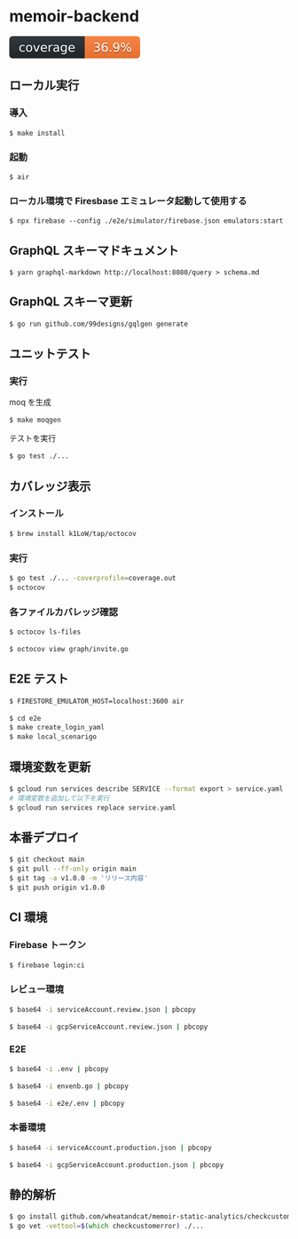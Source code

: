 # memoir-backend

![coverage](docs/coverage.svg)

## ローカル実行

### 導入

```
$ make install
```

### 起動

```
$ air
```

### ローカル環境で Firesbase エミュレータ起動して使用する

```
$ npx firebase --config ./e2e/simulator/firebase.json emulators:start
```

## GraphQL スキーマドキュメント

```
$ yarn graphql-markdown http://localhost:8080/query > schema.md
```

## GraphQL スキーマ更新

```zsh
$ go run github.com/99designs/gqlgen generate
```

## ユニットテスト

### 実行

moq を生成

```zsh
$ make moqgen
```

テストを実行

```zsh
$ go test ./...
```

## カバレッジ表示

### インストール

```zsh
$ brew install k1LoW/tap/octocov
```

### 実行

```zsh
$ go test ./... -coverprofile=coverage.out
$ octocov
```

### 各ファイルカバレッジ確認

```zsh
$ octocov ls-files
```

```zsh
$ octocov view graph/invite.go
```

## E2E テスト

```zsh
$ FIRESTORE_EMULATOR_HOST=localhost:3600 air
```

```zsh
$ cd e2e
$ make create_login_yaml
$ make local_scenarigo
```

## 環境変数を更新

```zsh
$ gcloud run services describe SERVICE --format export > service.yaml
# 環境変数を追加して以下を実行
$ gcloud run services replace service.yaml
```

## 本番デプロイ

```zsh
$ git checkout main
$ git pull --ff-only origin main
$ git tag -a v1.0.0 -m 'リリース内容'
$ git push origin v1.0.0
```

## CI 環境

### Firebase トークン

```zsh
$ firebase login:ci
```

### レビュー環境

```zsh
$ base64 -i serviceAccount.review.json | pbcopy
```

```zsh
$ base64 -i gcpServiceAccount.review.json | pbcopy
```

### E2E

```zsh
$ base64 -i .env | pbcopy
```

```zsh
$ base64 -i envenb.go | pbcopy
```

```zsh
$ base64 -i e2e/.env | pbcopy
```

### 本番環境

```zsh
$ base64 -i serviceAccount.production.json | pbcopy
```

```zsh
$ base64 -i gcpServiceAccount.production.json | pbcopy
```

## 静的解析

```zsh
$ go install github.com/wheatandcat/memoir-static-analytics/checkcustomerror/cmd/checkcustomerror@v0.0.7
$ go vet -vettool=$(which checkcustomerror) ./...
```
